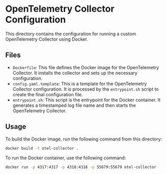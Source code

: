 # OpenTelemetry Collector Configuration

This directory contains the configuration for running a custom OpenTelemetry Collector using Docker.

## Files

-   `Dockerfile`: This file defines the Docker image for the OpenTelemetry Collector. It installs the collector and sets up the necessary configuration.
-   `config.yaml.template`: This is a template for the OpenTelemetry Collector configuration. It is processed by the `entrypoint.sh` script to create the final configuration file.
-   `entrypoint.sh`: This script is the entrypoint for the Docker container. It generates a timestamped log file name and then starts the OpenTelemetry Collector.

## Usage

To build the Docker image, run the following command from this directory:

```bash
docker build -t otel-collector .
```

To run the Docker container, use the following command:

```bash
docker run -p 4317:4317 -p 4318:4318 -p 55679:55679 otel-collector
```
